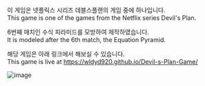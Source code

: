 이 게임은 넷플릭스 시리즈 데블스플랜의 게임 중에 하나입니다.  
This game is one of the games from the Netflix series Devil's Plan.

6번째 매치인 수식 피라미드를 모방하여 제작하였습니다.  
It is modeled after the 6th match, the Equation Pyramid.

해당 게임은 아래 링크에서 해보실 수 있습니다.  
This game is live at https://wldyd920.github.io/Devil-s-Plan-Game/

![image](https://github.com/user-attachments/assets/7c0aa593-9c71-4653-826b-7ab86ca4b707)
